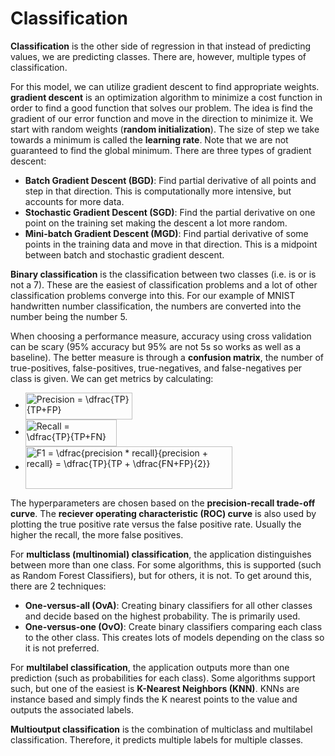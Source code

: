 # Classification

**Classification** is the other side of regression in that instead of predicting values, we are predicting classes.  There are, however, multiple types of classification.

For this model, we can utilize gradient descent to find appropriate weights.  **gradient descent** is an optimization algorithm to minimize a cost function in order to find a good function that solves our problem.  The idea is find the gradient of our error function and move in the direction to minimize it.  We start with random weights (**random initialization**).  The size of step we take towards a minimum is called the **learning rate**.  Note that we are not guaranteed to find the global minimum.  There are three types of gradient descent:

-   **Batch Gradient Descent (BGD)**: Find partial derivative of all points and step in that direction.  This is computationally more intensive, but accounts for more data.
-   **Stochastic Gradient Descent (SGD)**: Find the partial derivative on one point on the training set making the descent a lot more random.
-   **Mini-batch Gradient Descent (MGD)**: Find partial derivative of some points in the training data and move in that direction. This is a midpoint between batch and stochastic gradient descent.

**Binary classification** is the classification between two classes (i.e. is or is not a 7).  These are the easiest of classification problems and a lot of other classification problems converge into this.  For our example of MNIST handwritten number classification, the numbers are converted into the number being the number 5.

When choosing a performance measure, accuracy using cross validation can be scary (95% accuracy but 95% are not 5s so works as well as a baseline).  The better measure is through a **confusion matrix**, the number of true-positives, false-positives, true-negatives, and false-negatives per class is given.  We can get metrics by calculating:

-   <img src="https://bit.ly/3dLSofg" align="center" border="0" alt="Precision = \dfrac{TP}{TP+FP}" width="171" height="43" />
-   <img src="https://bit.ly/2YduMtw" align="center" border="0" alt="Recall = \dfrac{TP}{TP+FN}" width="146" height="43" />
-   <img src="https://bit.ly/2A6c7b6" align="center" border="0" alt="F1 = \dfrac{precision * recall}{precision + recall} = \dfrac{TP}{TP + \dfrac{FN+FP}{2}}" width="331" height="68" />

The hyperparameters are chosen based on the **precision-recall trade-off curve**.  The **reciever operating characteristic (ROC) curve** is also used by plotting the true positive rate versus the false positive rate.  Usually the higher the recall, the more false positives.

For **multiclass (multinomial) classification**, the application distinguishes between more than one class.  For some algorithms, this is supported (such as Random Forest Classifiers), but for others, it is not.  To get around this, there are 2 techniques:

-   **One-versus-all (OvA)**: Creating binary classifiers for all other classes and decide based on the highest probability.  The is primarily used.
-   **One-versus-one (OvO)**: Create binary classifiers comparing each class to the other class.  This creates lots of models depending on the class so it is not preferred.

For **multilabel classification**, the application outputs more than one prediction (such as probabilities for each class).  Some algorithms support such, but one of the easiest is **K-Nearest Neighbors (KNN)**.  KNNs are instance based and simply finds the K nearest points to the value and outputs the associated labels.

**Multioutput classification** is the combination of multiclass and multilabel classification.  Therefore, it predicts multiple labels for multiple classes.
